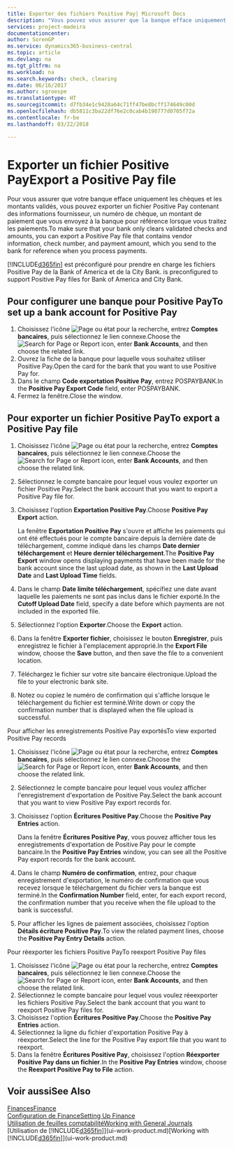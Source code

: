 ```yaml
---
title: Exporter des fichiers Positive Pay| Microsoft Docs
description: "Vous pouvez vous assurer que la banque efface uniquement les chèques et les montants validés en exportant un fichier Positive Pay contenant des informations de paiement et fournisseur."
services: project-madeira
documentationcenter: 
author: SorenGP
ms.service: dynamics365-business-central
ms.topic: article
ms.devlang: na
ms.tgt_pltfrm: na
ms.workload: na
ms.search.keywords: check, clearing
ms.date: 06/16/2017
ms.author: sgroespe
ms.translationtype: HT
ms.sourcegitcommit: d7fb34e1c9428a64c71ff47be8bcff174649c00d
ms.openlocfilehash: db5811c3ba22df76e2c0cab4b190777d0705f72a
ms.contentlocale: fr-be
ms.lasthandoff: 03/22/2018

---
```

# <a name="export-a-positive-pay-file"></a><span data-ttu-id="c5590-103">Exporter un fichier Positive Pay</span><span class="sxs-lookup"><span data-stu-id="c5590-103">Export a Positive Pay file</span></span>
<span data-ttu-id="c5590-104">Pour vous assurer que votre banque efface uniquement les chèques et les montants validés, vous pouvez exporter un fichier Positive Pay contenant des informations fournisseur, un numéro de chèque, un montant de paiement que vous envoyez à la banque pour référence lorsque vous traitez les paiements.</span><span class="sxs-lookup"><span data-stu-id="c5590-104">To make sure that your bank only clears validated checks and amounts, you can export a Positive Pay file that contains vendor information, check number, and payment amount, which you send to the bank for reference when you process payments.</span></span>

[!INCLUDE[d365fin](includes/d365fin_md.md)]<span data-ttu-id="c5590-105"> est préconfiguré pour prendre en charge les fichiers Positive Pay de la Bank of America et de la City Bank.</span><span class="sxs-lookup"><span data-stu-id="c5590-105"> is preconfigured to support Positive Pay files for Bank of America and City Bank.</span></span>

## <a name="to-set-up-a-bank-account-for-positive-pay"></a><span data-ttu-id="c5590-106">Pour configurer une banque pour Positive Pay</span><span class="sxs-lookup"><span data-stu-id="c5590-106">To set up a bank account for Positive Pay</span></span>
1. <span data-ttu-id="c5590-107">Choisissez l'icône ![Page ou état pour la recherche](media/ui-search/search_small.png "icône Page ou état pour la recherche"), entrez **Comptes bancaires**, puis sélectionnez le lien connexe.</span><span class="sxs-lookup"><span data-stu-id="c5590-107">Choose the ![Search for Page or Report](media/ui-search/search_small.png "Search for Page or Report icon") icon, enter **Bank Accounts**, and then choose the related link.</span></span>
2. <span data-ttu-id="c5590-108">Ouvrez la fiche de la banque pour laquelle vous souhaitez utiliser Positive Pay.</span><span class="sxs-lookup"><span data-stu-id="c5590-108">Open the card for the bank that you want to use Positive Pay for.</span></span>
3. <span data-ttu-id="c5590-109">Dans le champ **Code exportation Positive Pay**, entrez POSPAYBANK.</span><span class="sxs-lookup"><span data-stu-id="c5590-109">In the **Positive Pay Export Code** field, enter POSPAYBANK.</span></span>
4. <span data-ttu-id="c5590-110">Fermez la fenêtre.</span><span class="sxs-lookup"><span data-stu-id="c5590-110">Close the window.</span></span>

## <a name="to-export-a-positive-pay-file"></a><span data-ttu-id="c5590-111">Pour exporter un fichier Positive Pay</span><span class="sxs-lookup"><span data-stu-id="c5590-111">To export a Positive Pay file</span></span>
1. <span data-ttu-id="c5590-112">Choisissez l'icône ![Page ou état pour la recherche](media/ui-search/search_small.png "icône Page ou état pour la recherche"), entrez **Comptes bancaires**, puis sélectionnez le lien connexe.</span><span class="sxs-lookup"><span data-stu-id="c5590-112">Choose the ![Search for Page or Report](media/ui-search/search_small.png "Search for Page or Report icon") icon, enter **Bank Accounts**, and then choose the related link.</span></span>
2. <span data-ttu-id="c5590-113">Sélectionnez le compte bancaire pour lequel vous voulez exporter un fichier Positive Pay.</span><span class="sxs-lookup"><span data-stu-id="c5590-113">Select the bank account that you want to export a Positive Pay file for.</span></span>
3. <span data-ttu-id="c5590-114">Choisissez l'option **Exportation Positive Pay**.</span><span class="sxs-lookup"><span data-stu-id="c5590-114">Choose **Positive Pay Export** action.</span></span>

    <span data-ttu-id="c5590-115">La fenêtre **Exportation Positive Pay** s'ouvre et affiche les paiements qui ont été effectués pour le compte bancaire depuis la dernière date de téléchargement, comme indiqué dans les champs **Date dernier téléchargement** et **Heure dernier téléchargement**.</span><span class="sxs-lookup"><span data-stu-id="c5590-115">The **Positive Pay Export** window opens displaying payments that have been made for the bank account since the last upload date, as shown in the **Last Upload Date** and **Last Upload Time** fields.</span></span>
4. <span data-ttu-id="c5590-116">Dans le champ **Date limite téléchargement**, spécifiez une date avant laquelle les paiements ne sont pas inclus dans le fichier exporté.</span><span class="sxs-lookup"><span data-stu-id="c5590-116">In the **Cutoff Upload Date** field, specify a date before which payments are not included in the exported file.</span></span>
5. <span data-ttu-id="c5590-117">Sélectionnez l'option **Exporter**.</span><span class="sxs-lookup"><span data-stu-id="c5590-117">Choose the **Export** action.</span></span>
6. <span data-ttu-id="c5590-118">Dans la fenêtre **Exporter fichier**, choisissez le bouton **Enregistrer**, puis enregistrez le fichier à l'emplacement approprié.</span><span class="sxs-lookup"><span data-stu-id="c5590-118">In the **Export File** window, choose the **Save** button, and then save the file to a convenient location.</span></span>
7. <span data-ttu-id="c5590-119">Téléchargez le fichier sur votre site bancaire électronique.</span><span class="sxs-lookup"><span data-stu-id="c5590-119">Upload the file to your electronic bank site.</span></span>
8. <span data-ttu-id="c5590-120">Notez ou copiez le numéro de confirmation qui s'affiche lorsque le téléchargement du fichier est terminé.</span><span class="sxs-lookup"><span data-stu-id="c5590-120">Write down or copy the confirmation number that is displayed when the file upload is successful.</span></span>

<span data-ttu-id="c5590-121">Pour afficher les enregistrements Positive Pay exportés</span><span class="sxs-lookup"><span data-stu-id="c5590-121">To view exported Positive Pay records</span></span>

1. <span data-ttu-id="c5590-122">Choisissez l'icône ![Page ou état pour la recherche](media/ui-search/search_small.png "icône Page ou état pour la recherche"), entrez **Comptes bancaires**, puis sélectionnez le lien connexe.</span><span class="sxs-lookup"><span data-stu-id="c5590-122">Choose the ![Search for Page or Report](media/ui-search/search_small.png "Search for Page or Report icon") icon, enter **Bank Accounts**, and then choose the related link.</span></span>
2. <span data-ttu-id="c5590-123">Sélectionnez le compte bancaire pour lequel vous voulez afficher l'enregistrement d'exportation de Positive Pay.</span><span class="sxs-lookup"><span data-stu-id="c5590-123">Select the bank account that you want to view Positive Pay export records for.</span></span>
3. <span data-ttu-id="c5590-124">Choisissez l'option **Écritures Positive Pay**.</span><span class="sxs-lookup"><span data-stu-id="c5590-124">Choose the **Positive Pay Entries** action.</span></span>

    <span data-ttu-id="c5590-125">Dans la fenêtre **Écritures Positive Pay**, vous pouvez afficher tous les enregistrements d'exportation de Positive Pay pour le compte bancaire.</span><span class="sxs-lookup"><span data-stu-id="c5590-125">In the **Positive Pay Entries** window, you can see all the Positive Pay export records for the bank account.</span></span>
4. <span data-ttu-id="c5590-126">Dans le champ **Numéro de confirmation**, entrez, pour chaque enregistrement d'exportation, le numéro de confirmation que vous recevez lorsque le téléchargement du fichier vers la banque est terminé.</span><span class="sxs-lookup"><span data-stu-id="c5590-126">In the **Confirmation Number** field, enter, for each export record, the confirmation number that you receive when the file upload to the bank is successful.</span></span>
5. <span data-ttu-id="c5590-127">Pour afficher les lignes de paiement associées, choisissez l'option **Détails écriture Positive Pay**.</span><span class="sxs-lookup"><span data-stu-id="c5590-127">To view the related payment lines, choose the **Positive Pay Entry Details** action.</span></span>

<span data-ttu-id="c5590-128">Pour réexporter les fichiers Positive Pay</span><span class="sxs-lookup"><span data-stu-id="c5590-128">To reexport Positive Pay files</span></span>

1. <span data-ttu-id="c5590-129">Choisissez l'icône ![Page ou état pour la recherche](media/ui-search/search_small.png "icône Page ou état pour la recherche"), entrez **Comptes bancaires**, puis sélectionnez le lien connexe.</span><span class="sxs-lookup"><span data-stu-id="c5590-129">Choose the ![Search for Page or Report](media/ui-search/search_small.png "Search for Page or Report icon") icon, enter **Bank Accounts**, and then choose the related link.</span></span>
2. <span data-ttu-id="c5590-130">Sélectionnez le compte bancaire pour lequel vous voulez réeexporter les fichiers Positive Pay.</span><span class="sxs-lookup"><span data-stu-id="c5590-130">Select the bank account that you want to reexport Positive Pay files for.</span></span>
3. <span data-ttu-id="c5590-131">Choisissez l'option **Écritures Positive Pay**.</span><span class="sxs-lookup"><span data-stu-id="c5590-131">Choose the **Positive Pay Entries** action.</span></span>
4. <span data-ttu-id="c5590-132">Sélectionnez la ligne du fichier d'exportation Positive Pay à réexporter.</span><span class="sxs-lookup"><span data-stu-id="c5590-132">Select the line for the Positive Pay export file that you want to reexport.</span></span>
5. <span data-ttu-id="c5590-133">Dans la fenêtre **Écritures Positive Pay**, choisissez l'option **Réexporter Positive Pay dans un fichier**.</span><span class="sxs-lookup"><span data-stu-id="c5590-133">In the **Positive Pay Entries** window, choose the **Reexport Positive Pay to File** action.</span></span>

## <a name="see-also"></a><span data-ttu-id="c5590-134">Voir aussi</span><span class="sxs-lookup"><span data-stu-id="c5590-134">See Also</span></span>
[<span data-ttu-id="c5590-135">Finances</span><span class="sxs-lookup"><span data-stu-id="c5590-135">Finance</span></span>](finance.md)  
[<span data-ttu-id="c5590-136">Configuration de Finance</span><span class="sxs-lookup"><span data-stu-id="c5590-136">Setting Up Finance</span></span>](finance-setup-finance.md)  
[<span data-ttu-id="c5590-137">Utilisation de feuilles comptabilité</span><span class="sxs-lookup"><span data-stu-id="c5590-137">Working with General Journals</span></span>](ui-work-general-journals.md)  
<span data-ttu-id="c5590-138">[Utilisation de [!INCLUDE[d365fin](includes/d365fin_md.md)]](ui-work-product.md)</span><span class="sxs-lookup"><span data-stu-id="c5590-138">[Working with [!INCLUDE[d365fin](includes/d365fin_md.md)]](ui-work-product.md)</span></span>

